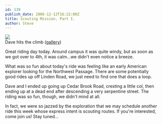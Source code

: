 ```yaml
---
id: 139
publish_date: 2006-12-12T16:22:00Z
title: Scouting Mission, Part I.
author: Steve
---
```


[![](http://lh5.ggpht.com/_zoD15FRZxcs/SuILXaW1gII/AAAAAAAABfU/XwNeU_sEyfE/s2400/P1010002.JPG)](http://picasaweb.google.com/flagstafffrenzy/BowMountainInDecember)  
Dave hits the climb ([gallery](http://picasaweb.google.com/flagstafffrenzy/BowMountainInDecember))

Great riding day today. Around campus it was quite windy, but as soon as we got over to 4th, it was calm...we didn't even notice a breeze.

What was so fun about today's ride was feeling like an early American explorer looking for the Northwest Passage. There are some potentially good rides up off Linden Road, we just need to find one that does a loop.

Dave and I ended up going up Cedar Brook Road, cresting a little col, then ending up at a dead end after descending a very serpentine street. The riding was so fun, though, we didn't mind at all.

In fact, we were so jazzed by the exploration that we may schedule another ride this week whose express intent is scouting routes. If you're interested, come join us! Stay tuned...
